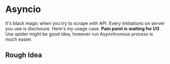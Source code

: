 # Asyncio
It's black magic when you try to scrape with API. Every limitations on server you use is disclosure. Here's my usage case. **Pain point is waiting for I/O** . Use spider might be good idea, however run Asynchronous process is much easier.


## Rough Idea 
  
<!--stackedit_data:
eyJoaXN0b3J5IjpbMTA0NDE2Njk4MiwxNzk4MzQ5OTc2XX0=
-->